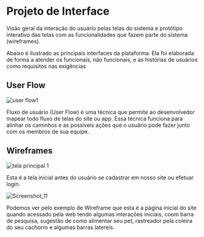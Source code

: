 
# Projeto de Interface

Visão geral da interação do usuário pelas telas do sistema e protótipo interativo das telas com as funcionalidades que fazem parte do sistema (wireframes).

Abaixo é ilustrado as principais interfaces da plataforma. Ela foi elaborada de forma a atender os funcionais, não funcionais, e as histórias de usuários como requisitos nas exigências 

## User Flow

![user flow1](https://user-images.githubusercontent.com/103226164/172514652-49669533-7322-4a01-ab91-e56d55a30622.png)



Fluxo de usuário (User Flow) é uma técnica que permite ao desenvolvedor mapear todo fluxo de telas do site ou app. Essa técnica funciona para alinhar os caminhos e as possíveis ações que o usuário pode fazer junto com os membros de sua equipe.



## Wireframes

![tela principal 1](https://user-images.githubusercontent.com/103226164/172516879-ce89c118-31b0-40f4-9cc8-d8a57e35cfd3.png)



Esta é a tela inicial antes do usuário se cadastrar em nosso site ou efetuar login.


![Screenshot_11](https://user-images.githubusercontent.com/79429140/169925659-b764fad6-e508-44d2-838d-850a1b5d7264.png)



Podemos ver pelo exemplo de Wireframe que esta é a página inicial do site quando acessado pela web tendo algumas interações iniciais, coom barra de pesquisa, sugestão de como alimentar seu pet, rastreador pela coleira do seu cachorro e algumas barras latereis.
